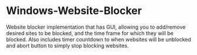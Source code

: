 # Windows-Website-Blocker


Website blocker implementation that has GUI, allowing you to add/remove desired sites to be blocked, and the time frame for which they will be blocked.
Also includes timer countdown to when websites will be unblocked and abort button to simply stop blocking websites.
